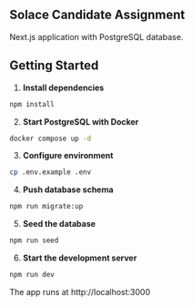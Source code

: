 ## Solace Candidate Assignment

Next.js application with PostgreSQL database.

## Getting Started

1. **Install dependencies**

```bash
npm install
```

2. **Start PostgreSQL with Docker**

```bash
docker compose up -d
```

3. **Configure environment**

```bash
cp .env.example .env
```

4. **Push database schema**

```bash
npm run migrate:up
```

5. **Seed the database**

```bash
npm run seed
```

6. **Start the development server**

```bash
npm run dev
```

The app runs at http://localhost:3000
